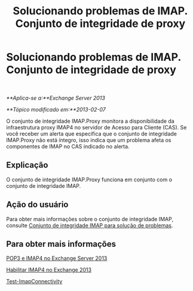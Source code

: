 ﻿---
title: Solucionando problemas de IMAP. Conjunto de integridade de proxy
TOCTitle: Solucionando problemas de IMAP. Conjunto de integridade de proxy
ms:assetid: 0edbfa5f-34cd-4bbd-ba23-c2b7d84762f8
ms:mtpsurl: https://technet.microsoft.com/pt-br/library/ms.exch.scom.imap.proxy(v=EXCHG.150)
ms:contentKeyID: 53275618
ms.date: 03/07/2017
mtps_version: v=EXCHG.150
ms.translationtype: MT
---

# Solucionando problemas de IMAP. Conjunto de integridade de proxy

 

_**Aplica-se a:**Exchange Server 2013_

_**Tópico modificado em:**2013-02-07_

O conjunto de integridade IMAP.Proxy monitora a disponibilidade da infraestrutura proxy IMAP4 no servidor de Acesso para Cliente (CAS). Se você receber um alerta que especifica que o conjunto de integridade IMAP.Proxy não está íntegro, isso indica que um problema afeta os componentes de IMAP no CAS indicado no alerta.

## Explicação

O conjunto de integridade IMAP.Proxy funciona em conjunto com o conjunto de integridade IMAP.

## Ação do usuário

Para obter mais informações sobre o conjunto de integridade IMAP, consulte [Conjunto de integridade IMAP para solução de problemas](troubleshooting-imap-health-set.md).

## Para obter mais informações

[POP3 e IMAP4 no Exchange Server 2013](https://technet.microsoft.com/pt-br/library/jj657728\(v=exchg.150\))

[Habilitar IMAP4 no Exchange 2013](https://technet.microsoft.com/pt-br/library/bb124489\(v=exchg.150\))

[Test-ImapConnectivity](https://technet.microsoft.com/pt-br/library/bb738126\(v=exchg.150\))

